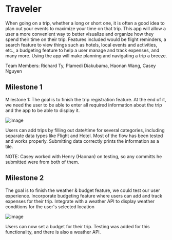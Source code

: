 # Traveler

When going on a trip, whether a long or short one, it is often a good idea to plan out your events to maximize your time on that trip. This app will allow a user a more convenient way to better visualize and organize how they spend their time on their trip. Features included would be flight reminders, a search feature to view things such as hotels, local events and activities, etc., a budgeting feature to help a user manage and track expenses, and many more. Using the app will make planning and navigating a trip a breeze.

Team Members: Richard Ty, Plamedi Diakubama, Haonan Wang, Casey Nguyen

## Milestone 1

Milestone 1: The goal is to finish the trip registration feature. At the end of it, we need the user to be able to enter all required information about the trip and the app to be able to display it.

![image](https://user-images.githubusercontent.com/83699098/235417343-f00409be-3ae8-49ce-9f98-43bca4508d8e.png)

Users can add trips by filling out date/time for several categories, including separate data types like Flight and Hotel. Most of the flow has been tested and works properly. Submitting data correctly prints the information as a tile.

NOTE: Casey worked with Henry (Haonan) on testing, so any committs he submitted were from both of them.

## Milestone 2

The goal is to finish the weather & budget feature, we could test our
user experience. Incorporate budgeting feature where users can add and track
expenses for their trip. Integrate with a weather API to display weather conditions
for the user's selected location

![image](https://github.com/PlamediD/Traveler-app-/assets/83699098/8974495e-9530-454b-8d9a-8149e1c48832)

Users can now set a budget for their trip. Testing was added for this functionality, and there is also a weather API.
